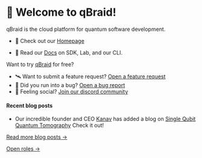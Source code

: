 # 👋 Welcome to qBraid!
qBraid is the cloud platform for quantum software development.

- 🏡 Check out our [Homepage](https://qbraid.com)

- 📘 Read our [Docs](https://qbraid-qbraid.readthedocs-hosted.com/en/latest/index.html) on SDK, Lab, and our CLI.

Want to try  [qBraid](https://account.qbraid.com/) for free?


* 🛰️ Want to submit a feature request? [Open a feature request](https://github.com/qbraid/community/issues/new?assignees=&labels=&template=feature_request.md&title=)
* 🐛 Did you run into a bug? [Open a bug report](https://github.com/qbraid/community/issues/new?assignees=&labels=bug&template=bug_report.md)
* 💃 Feeling social? [Join our discord community](https://discord.gg/gwBebaBZZX)

#### Recent blog posts
* Our incredible founder and CEO [Kanav](https://github.com/kanavsetia) has added a blog on [Single Qubit Quantum Tomography](https://qbook.qbraid.com/blog/Single-Qubit%20Quantum%20Tomography/file=(62f1091e40ae525a4ee6403f)) Check it out! 


[Read more blog posts &rarr;](https://account.qbraid.com/blogs)

[Open roles &rarr;](https://qbraid.com/careers)
